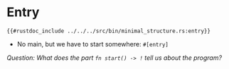 # Entry

```rust,noplaypen
{{#rustdoc_include ../../../src/bin/minimal_structure.rs:entry}}
```

- No main, but we have to start somewhere: `#[entry]`

*Question: What does the part `fn start() -> !` tell us about the program?*